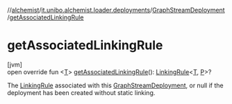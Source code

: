//[alchemist](../../../index.md)/[it.unibo.alchemist.loader.deployments](../index.md)/[GraphStreamDeployment](index.md)/[getAssociatedLinkingRule](get-associated-linking-rule.md)

# getAssociatedLinkingRule

[jvm]\
open override fun <[T](get-associated-linking-rule.md)> [getAssociatedLinkingRule](get-associated-linking-rule.md)(): [LinkingRule](../../it.unibo.alchemist.model.interfaces/-linking-rule/index.md)<[T](get-associated-linking-rule.md), [P](index.md)>?

The [LinkingRule](../../it.unibo.alchemist.model.interfaces/-linking-rule/index.md) associated with this [GraphStreamDeployment](index.md), or null if the deployment has been created without static linking.

